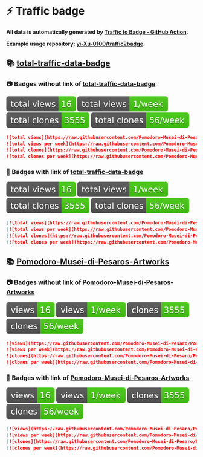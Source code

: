 # ⚡️ Traffic badge

**All data is automatically generated by [Traffic to Badge - GitHub Action](https://github.com/marketplace/actions/traffic-to-badge).**

**Example usage repository: [yi-Xu-0100/traffic2badge](https://github.com/yi-Xu-0100/traffic2badge).**

## 📚 [total-traffic-data-badge](https://github.com/Pomodoro-Musei-di-Pesaro/Pomodoro-Musei-di-Pesaros-Artworks/tree/traffic#readme)

### 📷 Badges without link of [total-traffic-data-badge](https://github.com/Pomodoro-Musei-di-Pesaro/Pomodoro-Musei-di-Pesaros-Artworks/tree/traffic#readme)

![total views](https://raw.githubusercontent.com/Pomodoro-Musei-di-Pesaro/Pomodoro-Musei-di-Pesaros-Artworks/traffic/total_views.svg)
![total views per week](https://raw.githubusercontent.com/Pomodoro-Musei-di-Pesaro/Pomodoro-Musei-di-Pesaros-Artworks/traffic/total_views_per_week.svg)
![total clones](https://raw.githubusercontent.com/Pomodoro-Musei-di-Pesaro/Pomodoro-Musei-di-Pesaros-Artworks/traffic/total_clones.svg)
![total clones per week](https://raw.githubusercontent.com/Pomodoro-Musei-di-Pesaro/Pomodoro-Musei-di-Pesaros-Artworks/traffic/total_clones_per_week.svg)

```markdown
![total views](https://raw.githubusercontent.com/Pomodoro-Musei-di-Pesaro/Pomodoro-Musei-di-Pesaros-Artworks/traffic/total_views.svg)
![total views per week](https://raw.githubusercontent.com/Pomodoro-Musei-di-Pesaro/Pomodoro-Musei-di-Pesaros-Artworks/traffic/total_views_per_week.svg)
![total clones](https://raw.githubusercontent.com/Pomodoro-Musei-di-Pesaro/Pomodoro-Musei-di-Pesaros-Artworks/traffic/total_clones.svg)
![total clones per week](https://raw.githubusercontent.com/Pomodoro-Musei-di-Pesaro/Pomodoro-Musei-di-Pesaros-Artworks/traffic/total_clones_per_week.svg)
```

### 🔗 Badges with link of [total-traffic-data-badge](https://github.com/Pomodoro-Musei-di-Pesaro/Pomodoro-Musei-di-Pesaros-Artworks/tree/traffic#readme)

[![total views](https://raw.githubusercontent.com/Pomodoro-Musei-di-Pesaro/Pomodoro-Musei-di-Pesaros-Artworks/traffic/total_views.svg)](https://github.com/Pomodoro-Musei-di-Pesaro/Pomodoro-Musei-di-Pesaros-Artworks/tree/traffic#-total-traffic-data-badge)
[![total views per week](https://raw.githubusercontent.com/Pomodoro-Musei-di-Pesaro/Pomodoro-Musei-di-Pesaros-Artworks/traffic/total_views_per_week.svg)](https://github.com/Pomodoro-Musei-di-Pesaro/Pomodoro-Musei-di-Pesaros-Artworks/tree/traffic#-total-traffic-data-badge)
[![total clones](https://raw.githubusercontent.com/Pomodoro-Musei-di-Pesaro/Pomodoro-Musei-di-Pesaros-Artworks/traffic/total_clones.svg)](https://github.com/Pomodoro-Musei-di-Pesaro/Pomodoro-Musei-di-Pesaros-Artworks/tree/traffic#-total-traffic-data-badge)
[![total clones per week](https://raw.githubusercontent.com/Pomodoro-Musei-di-Pesaro/Pomodoro-Musei-di-Pesaros-Artworks/traffic/total_clones_per_week.svg)](https://github.com/Pomodoro-Musei-di-Pesaro/Pomodoro-Musei-di-Pesaros-Artworks/tree/traffic#-total-traffic-data-badge)

```markdown
[![total views](https://raw.githubusercontent.com/Pomodoro-Musei-di-Pesaro/Pomodoro-Musei-di-Pesaros-Artworks/traffic/total_views.svg)](https://github.com/Pomodoro-Musei-di-Pesaro/Pomodoro-Musei-di-Pesaros-Artworks/tree/traffic#-total-traffic-data-badge)
[![total views per week](https://raw.githubusercontent.com/Pomodoro-Musei-di-Pesaro/Pomodoro-Musei-di-Pesaros-Artworks/traffic/total_views_per_week.svg)](https://github.com/Pomodoro-Musei-di-Pesaro/Pomodoro-Musei-di-Pesaros-Artworks/tree/traffic#-total-traffic-data-badge)
[![total clones](https://raw.githubusercontent.com/Pomodoro-Musei-di-Pesaro/Pomodoro-Musei-di-Pesaros-Artworks/traffic/total_clones.svg)](https://github.com/Pomodoro-Musei-di-Pesaro/Pomodoro-Musei-di-Pesaros-Artworks/tree/traffic#-total-traffic-data-badge)
[![total clones per week](https://raw.githubusercontent.com/Pomodoro-Musei-di-Pesaro/Pomodoro-Musei-di-Pesaros-Artworks/traffic/total_clones_per_week.svg)](https://github.com/Pomodoro-Musei-di-Pesaro/Pomodoro-Musei-di-Pesaros-Artworks/tree/traffic#-total-traffic-data-badge)
```

## 📚 [Pomodoro-Musei-di-Pesaros-Artworks](https://github.com/Pomodoro-Musei-di-Pesaro/Pomodoro-Musei-di-Pesaros-Artworks/tree/traffic/traffic-Pomodoro-Musei-di-Pesaros-Artworks)

### 📷 Badges without link of [Pomodoro-Musei-di-Pesaros-Artworks](https://github.com/Pomodoro-Musei-di-Pesaro/Pomodoro-Musei-di-Pesaros-Artworks/tree/traffic/traffic-Pomodoro-Musei-di-Pesaros-Artworks)

![views](https://raw.githubusercontent.com/Pomodoro-Musei-di-Pesaro/Pomodoro-Musei-di-Pesaros-Artworks/traffic/traffic-Pomodoro-Musei-di-Pesaros-Artworks/views.svg)
![views per week](https://raw.githubusercontent.com/Pomodoro-Musei-di-Pesaro/Pomodoro-Musei-di-Pesaros-Artworks/traffic/traffic-Pomodoro-Musei-di-Pesaros-Artworks/views_per_week.svg)
![clones](https://raw.githubusercontent.com/Pomodoro-Musei-di-Pesaro/Pomodoro-Musei-di-Pesaros-Artworks/traffic/traffic-Pomodoro-Musei-di-Pesaros-Artworks/clones.svg)
![clones per week](https://raw.githubusercontent.com/Pomodoro-Musei-di-Pesaro/Pomodoro-Musei-di-Pesaros-Artworks/traffic/traffic-Pomodoro-Musei-di-Pesaros-Artworks/clones_per_week.svg)

```markdown
![views](https://raw.githubusercontent.com/Pomodoro-Musei-di-Pesaro/Pomodoro-Musei-di-Pesaros-Artworks/traffic/traffic-Pomodoro-Musei-di-Pesaros-Artworks/views.svg)
![views per week](https://raw.githubusercontent.com/Pomodoro-Musei-di-Pesaro/Pomodoro-Musei-di-Pesaros-Artworks/traffic/traffic-Pomodoro-Musei-di-Pesaros-Artworks/views_per_week.svg)
![clones](https://raw.githubusercontent.com/Pomodoro-Musei-di-Pesaro/Pomodoro-Musei-di-Pesaros-Artworks/traffic/traffic-Pomodoro-Musei-di-Pesaros-Artworks/clones.svg)
![clones per week](https://raw.githubusercontent.com/Pomodoro-Musei-di-Pesaro/Pomodoro-Musei-di-Pesaros-Artworks/traffic/traffic-Pomodoro-Musei-di-Pesaros-Artworks/clones_per_week.svg)
```

### 🔗 Badges with link of [Pomodoro-Musei-di-Pesaros-Artworks](https://github.com/Pomodoro-Musei-di-Pesaro/Pomodoro-Musei-di-Pesaros-Artworks/tree/traffic/traffic-Pomodoro-Musei-di-Pesaros-Artworks)

[![views](https://raw.githubusercontent.com/Pomodoro-Musei-di-Pesaro/Pomodoro-Musei-di-Pesaros-Artworks/traffic/traffic-Pomodoro-Musei-di-Pesaros-Artworks/views.svg)](https://github.com/Pomodoro-Musei-di-Pesaro/Pomodoro-Musei-di-Pesaros-Artworks/tree/traffic#-Pomodoro-Musei-di-Pesaros-Artworks)
[![views per week](https://raw.githubusercontent.com/Pomodoro-Musei-di-Pesaro/Pomodoro-Musei-di-Pesaros-Artworks/traffic/traffic-Pomodoro-Musei-di-Pesaros-Artworks/views_per_week.svg)](https://github.com/Pomodoro-Musei-di-Pesaro/Pomodoro-Musei-di-Pesaros-Artworks/tree/traffic#-Pomodoro-Musei-di-Pesaros-Artworks)
[![clones](https://raw.githubusercontent.com/Pomodoro-Musei-di-Pesaro/Pomodoro-Musei-di-Pesaros-Artworks/traffic/traffic-Pomodoro-Musei-di-Pesaros-Artworks/clones.svg)](https://github.com/Pomodoro-Musei-di-Pesaro/Pomodoro-Musei-di-Pesaros-Artworks/tree/traffic#-Pomodoro-Musei-di-Pesaros-Artworks)
[![clones per week](https://raw.githubusercontent.com/Pomodoro-Musei-di-Pesaro/Pomodoro-Musei-di-Pesaros-Artworks/traffic/traffic-Pomodoro-Musei-di-Pesaros-Artworks/clones_per_week.svg)](https://github.com/Pomodoro-Musei-di-Pesaro/Pomodoro-Musei-di-Pesaros-Artworks/tree/traffic#-Pomodoro-Musei-di-Pesaros-Artworks)

```markdown
[![views](https://raw.githubusercontent.com/Pomodoro-Musei-di-Pesaro/Pomodoro-Musei-di-Pesaros-Artworks/traffic/traffic-Pomodoro-Musei-di-Pesaros-Artworks/views.svg)](https://github.com/Pomodoro-Musei-di-Pesaro/Pomodoro-Musei-di-Pesaros-Artworks/tree/traffic#-Pomodoro-Musei-di-Pesaros-Artworks)
[![views per week](https://raw.githubusercontent.com/Pomodoro-Musei-di-Pesaro/Pomodoro-Musei-di-Pesaros-Artworks/traffic/traffic-Pomodoro-Musei-di-Pesaros-Artworks/views_per_week.svg)](https://github.com/Pomodoro-Musei-di-Pesaro/Pomodoro-Musei-di-Pesaros-Artworks/tree/traffic#-Pomodoro-Musei-di-Pesaros-Artworks)
[![clones](https://raw.githubusercontent.com/Pomodoro-Musei-di-Pesaro/Pomodoro-Musei-di-Pesaros-Artworks/traffic/traffic-Pomodoro-Musei-di-Pesaros-Artworks/clones.svg)](https://github.com/Pomodoro-Musei-di-Pesaro/Pomodoro-Musei-di-Pesaros-Artworks/tree/traffic#-Pomodoro-Musei-di-Pesaros-Artworks)
[![clones per week](https://raw.githubusercontent.com/Pomodoro-Musei-di-Pesaro/Pomodoro-Musei-di-Pesaros-Artworks/traffic/traffic-Pomodoro-Musei-di-Pesaros-Artworks/clones_per_week.svg)](https://github.com/Pomodoro-Musei-di-Pesaro/Pomodoro-Musei-di-Pesaros-Artworks/tree/traffic#-Pomodoro-Musei-di-Pesaros-Artworks)
```
